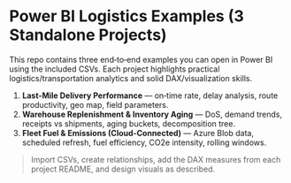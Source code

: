 # Power BI Logistics Examples (3 Standalone Projects)

This repo contains three end‑to‑end examples you can open in Power BI using the included CSVs. Each project highlights practical logistics/transportation analytics and solid DAX/visualization skills.

1. **Last‑Mile Delivery Performance** — on‑time rate, delay analysis, route productivity, geo map, field parameters.
2. **Warehouse Replenishment & Inventory Aging** — DoS, demand trends, receipts vs shipments, aging buckets, decomposition tree.
3. **Fleet Fuel & Emissions (Cloud‑Connected)** — Azure Blob data, scheduled refresh, fuel efficiency, CO2e intensity, rolling windows.

> Import CSVs, create relationships, add the DAX measures from each project README, and design visuals as described.
